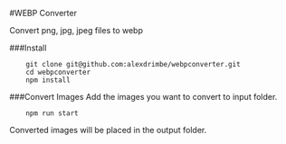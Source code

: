 #WEBP Converter

Convert png, jpg, jpeg files to webp

###Install
```
    git clone git@github.com:alexdrimbe/webpconverter.git
    cd webpconverter
    npm install
```

###Convert Images
Add the images you want to convert to input folder.
```
    npm run start
```
Converted images will be placed in the output folder.

